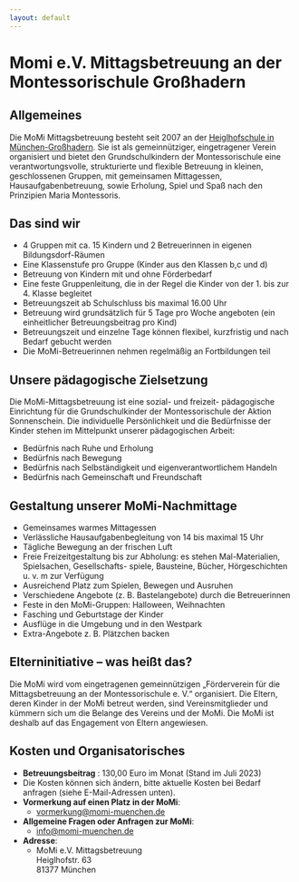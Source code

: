 ```yaml
---
layout: default
---
```


# Momi e.V. Mittagsbetreuung an der Montessorischule Großhadern

<!-- * TOC
{:toc} -->

## Allgemeines

Die MoMi Mittagsbetreuung besteht seit 2007 an der [Heiglhofschule in München-Großhadern](https://aktionsonnenschein.com/montessori-schule/). Sie ist als gemeinnütziger, eingetragener Verein organisiert und bietet den Grundschulkindern der Montessorischule eine verantwortungsvolle, strukturierte und flexible Betreuung in kleinen, geschlossenen Gruppen, mit gemeinsamen Mittagessen, Hausaufgabenbetreuung, sowie Erholung, Spiel und Spaß nach den Prinzipien Maria Montessoris.

## Das sind wir

* 4 Gruppen mit ca. 15 Kindern und 2 Betreuerinnen in eigenen Bildungsdorf-Räumen
* Eine Klassenstufe pro Gruppe (Kinder aus den Klassen b,c und d)
* Betreuung von Kindern mit und ohne Förderbedarf
* Eine feste Gruppenleitung, die in der Regel die Kinder
von der 1. bis zur 4. Klasse begleitet
* Betreuungszeit ab Schulschluss bis maximal 16.00 Uhr
* Betreuung wird grundsätzlich für 5 Tage pro Woche
angeboten (ein einheitlicher Betreuungsbeitrag pro Kind)
* Betreuungszeit und einzelne Tage können flexibel,
kurzfristig und nach Bedarf gebucht werden
* Die MoMi-Betreuerinnen nehmen regelmäßig an
Fortbildungen teil
  
## Unsere pädagogische Zielsetzung
 Die MoMi-Mittagsbetreuung ist eine sozial- und freizeit-
pädagogische Einrichtung für die Grundschulkinder der
Montessorischule der Aktion Sonnenschein. Die individuelle
Persönlichkeit und die Bedürfnisse der Kinder stehen im
Mittelpunkt unserer pädagogischen Arbeit:
* Bedürfnis nach Ruhe und Erholung
* Bedürfnis nach Bewegung
* Bedürfnis nach Selbständigkeit und
    eigenverantwortlichem Handeln
* Bedürfnis nach Gemeinschaft und Freundschaft

## Gestaltung unserer MoMi-Nachmittage
* Gemeinsames warmes Mittagessen
* Verlässliche Hausaufgabenbegleitung von 14 bis
    maximal 15 Uhr
* Tägliche Bewegung an der frischen Luft
* Freie Freizeitgestaltung bis zur Abholung:
    es stehen Mal-Materialien, Spielsachen, Gesellschafts-
    spiele, Bausteine, Bücher, Hörgeschichten u. v. m
    zur Verfügung
* Ausreichend Platz zum Spielen, Bewegen und Ausruhen
* Verschiedene Angebote (z. B. Bastelangebote) durch
    die Betreuerinnen
* Feste in den MoMi-Gruppen: Halloween, Weihnachten
* Fasching und Geburtstage der Kinder
* Ausflüge in die Umgebung und in den Westpark
* Extra-Angebote z. B. Plätzchen backen

## Elterninitiative – was heißt das?

  Die MoMi wird vom eingetragenen gemeinnützigen
„Förderverein für die Mittagsbetreuung an der
Montessorischule e. V.“ organisiert. Die Eltern, deren
Kinder in der MoMi betreut werden, sind Vereinsmitglieder
und kümmern sich um die Belange des Vereins und der
MoMi. Die MoMi ist deshalb auf das Engagement von
Eltern angewiesen.

## Kosten und Organisatorisches

* **Betreuungsbeitrag** : 130,00 Euro im Monat (Stand im Juli 2023)
* Die Kosten können sich ändern, bitte aktuelle Kosten bei Bedarf anfragen (siehe E-Mail-Adressen unten).
* **Vormerkung auf einen Platz in der MoMi**: 
    * vormerkung@momi-muenchen.de
* **Allgemeine Fragen oder Anfragen zur MoMi**:
    * info@momi-muenchen.de
* **Adresse**:
    * MoMi e.V. Mittagsbetreuung<br>
Heiglhofstr. 63<br>
81377 München